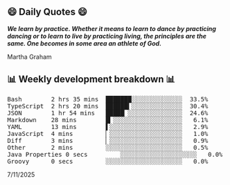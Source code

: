 ## 😄 Daily Quotes 😄

_**We learn by practice. Whether it means to learn to dance by practicing dancing or to learn to live by practicing living, the principles are the same. One becomes in some area an athlete of God.**_

Martha Graham



## 📊 Weekly development breakdown 📊

<pre>Bash        2 hrs 35 mins  ███████░░░░░░░░░░░░░░  33.5%
TypeScript  2 hrs 20 mins  ██████▍░░░░░░░░░░░░░░  30.4%
JSON        1 hr 54 mins   █████▏░░░░░░░░░░░░░░░  24.6%
Markdown    28 mins        █▎░░░░░░░░░░░░░░░░░░░   6.1%
YAML        13 mins        ▌░░░░░░░░░░░░░░░░░░░░   2.9%
JavaScript  4 mins         ▏░░░░░░░░░░░░░░░░░░░░   1.0%
Diff        3 mins         ▏░░░░░░░░░░░░░░░░░░░░   0.9%
Other       2 mins         ░░░░░░░░░░░░░░░░░░░░░   0.5%
Java Properties 0 secs         ░░░░░░░░░░░░░░░░░░░░░   0.0%
Groovy      0 secs         ░░░░░░░░░░░░░░░░░░░░░   0.0%</pre>

7/11/2025